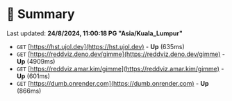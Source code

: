 # 📖 Summary
Last updated: **24/8/2024, 11:00:18 PG "Asia/Kuala_Lumpur"**

- `GET` [https://hst.ujol.dev](https://hst.ujol.dev) - **Up** (635ms)
- `GET` [https://reddviz.deno.dev/gimme](https://reddviz.deno.dev/gimme) - **Up** (4909ms)
- `GET` [https://reddviz.amar.kim/gimme](https://reddviz.amar.kim/gimme) - **Up** (601ms)
- `GET` [https://dumb.onrender.com](https://dumb.onrender.com) - **Up** (866ms)
